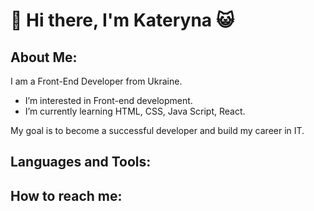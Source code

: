 # 👋 Hi there, I'm Kateryna :smiley_cat:

## About Me:
 
 I am a Front-End Developer from Ukraine.
 
- I’m interested in Front-end development.
- I’m currently learning HTML, CSS, Java Script, React.
  
 My goal is to become a successful developer and build my career in IT.
 
## Languages and Tools:
 
## How to reach me:
